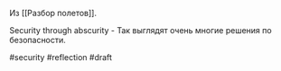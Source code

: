 Из [[Разбор полетов]].

Security through abscurity - Так выглядят очень многие решения по безопасности. 

#security #reflection
#draft